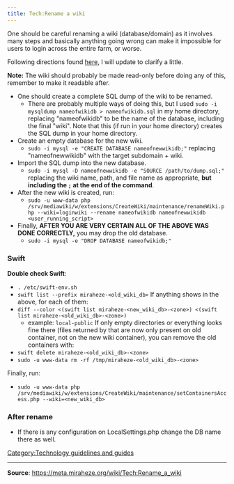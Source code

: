 ```yaml
---
title: Tech:Rename a wiki
---
```


One should be careful renaming a wiki (database/domain) as it involves many steps and basically anything going wrong can make it impossible for users to login across the entire farm, or worse.

Following directions found [here](http://stackoverflow.com/questions/67093/how-do-i-quickly-rename-a-mysql-database-change-schema-name), I will update to clarify a little.

**Note:** The wiki should probably be made read-only before doing any of this, remember to make it readable after.
* One should create a complete SQL dump of the wiki to be renamed.
   * There are probably multiple ways of doing this, but I used `sudo -i mysqldump nameofwikidb > nameofwikidb.sql` in my home directory, replacing "nameofwikidb" to be the name of the database, including the final "wiki". Note that this (if run in your home directory) creates the SQL dump in your home directory.
* Create an empty database for the new wiki.
   * `sudo -i mysql -e "CREATE DATABASE nameofnewwikidb;"` replacing "nameofnewwikidb" with the target subdomain + wiki.
* Import the SQL dump into the new database.
   * `sudo -i mysql -D nameofnewwikidb -e "SOURCE /path/to/dump.sql;"` replacing the wiki name, path, and file name as appropriate, **but including the `;` at the end of the command**.
* After the new wiki is created, run:
   * `sudo -u www-data php /srv/mediawiki/w/extensions/CreateWiki/maintenance/renameWiki.php --wiki=loginwiki --rename nameofwikidb nameofnewwikidb <user_running_script>`
* Finally, **AFTER YOU ARE VERY CERTAIN ALL OF THE ABOVE WAS DONE CORRECTLY,** you may drop the old database.
   * `sudo -i mysql -e "DROP DATABASE nameofwikidb;"`

### Swift 

**Double check Swift**:
* `. /etc/swift-env.sh`
* `swift list --prefix miraheze-<old_wiki_db>`
If anything shows in the above, for each of them:
* `diff --color <(swift list miraheze-<new_wiki_db>-<zone>) <(swift list miraheze-<old_wiki_db>-<zone>)`
   * <zone> example: `local-public`
If only empty directories or everything looks fine there (files returned by that are now only present on old container, not on the new wiki container), you can remove the old containers with:
* `swift delete miraheze-<old_wiki_db>-<zone>`
* `sudo -u www-data rm -rf /tmp/miraheze-<old_wiki_db>-<zone>`

Finally, run:
* `sudo -u www-data php /srv/mediawiki/w/extensions/CreateWiki/maintenance/setContainersAccess.php --wiki=<new_wiki_db>`

### After rename 

* If there is any configuration on LocalSettings.php change the DB name there as well.

[Category:Technology guidelines and guides](https://meta.miraheze.org/wiki/Category:Technology_guidelines_and_guides)

----
**Source**: https://meta.miraheze.org/wiki/Tech:Rename_a_wiki